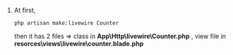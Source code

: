 1. At first,
    ```
   php artisan make:livewire Counter
   ```
   then it has 2 files => class in **App\Http\livewire\Counter.php** , view file in **resorces\views\livewire\counter.blade.php** 
